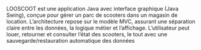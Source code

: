  LOOSCOOT est une application Java avec interface graphique (Java Swing), conçue pour gérer
 un parc de scooters dans un magasin de location. L’architecture repose sur le modèle MVC, assurant
 une séparation claire entre les données, la logique métier et l’affichage. L’utilisateur peut louer,
 retourner et consulter l’état des scooters, le tout avec une sauvegarde/restauration automatique des
 données